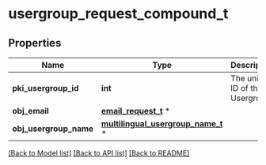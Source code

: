# usergroup_request_compound_t

## Properties
Name | Type | Description | Notes
------------ | ------------- | ------------- | -------------
**pki_usergroup_id** | **int** | The unique ID of the Usergroup | [optional] 
**obj_email** | [**email_request_t**](email_request.md) \* |  | [optional] 
**obj_usergroup_name** | [**multilingual_usergroup_name_t**](multilingual_usergroup_name.md) \* |  | 

[[Back to Model list]](../README.md#documentation-for-models) [[Back to API list]](../README.md#documentation-for-api-endpoints) [[Back to README]](../README.md)


